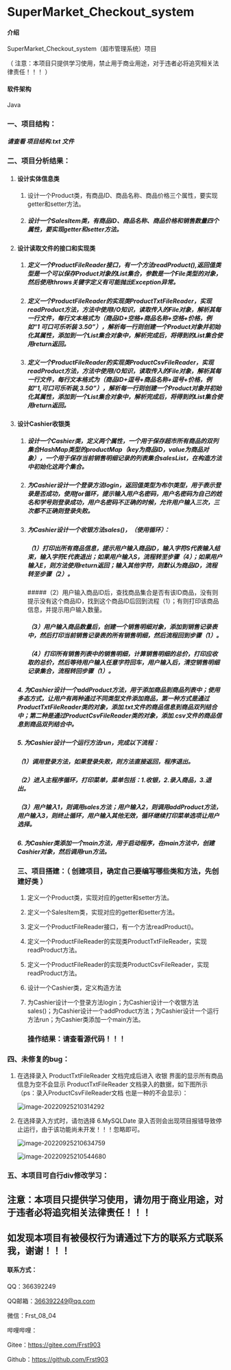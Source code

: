 # SuperMarket_Checkout_system

#### 介绍
SuperMarket_Checkout_system（超市管理系统）项目

（ 注意：本项目只提供学习使用，禁止用于商业用途，对于违者必将追究相关法律责任！！！ ）

#### 软件架构

Java

### 一、项目结构：

##### 请查看 项目结构.txt 文件
        

### 二、项目分析结果：

 1. #### 设计实体信息类

     1. 设计一个Product类，有商品ID、商品名称、商品价格三个属性，要实现getter和setter方法。

     2. ##### 设计一个SalesItem类，有商品ID、商品名称、商品价格和销售数量四个属性，要实现getter和setter方法。

 2. #### 设计读取文件的接口和实现类

     1. ##### 定义一个ProductFileReader接口，有一个方法readProduct(),返回值类型是一个可以保存Product对象的List集合，参数是一个File类型的对象，然后使用throws关键字定义有可能抛出Exception异常。

     2. ##### 定义一个ProductFileReader的实现类ProductTxtFileReader，实现readProduct方法，方法中使用I/O知识，读取传入的File对象，解析其每一行文件，每行文本格式为（商品ID+空格+商品名称+空格+价格，例如“1 可口可乐听装 3.50”），解析每一行则创建一个Product对象并初始化其属性，添加到一个List集合对象中，解析完成后，将得到的List集合使用return返回。 

     3. ##### 定义一个ProductFileReader的实现类ProductCsvFileReader，实现readProduct方法，方法中使用I/O知识，读取传入的File对象，解析其每一行文件，每行文本格式为（商品ID+逗号+商品名称+逗号+价格，例如“1,可口可乐听装,3.50”），解析每一行则创建一个Product对象并初始化其属性，添加到一个List集合对象中，解析完成后，将得到的List集合使用return返回。

 3. #### 设计Cashier收银类

     1. ##### 设计一个Cashier类，定义两个属性，一个用于保存超市所有商品的双列集合HashMap类型的productMap（key为商品ID，value为商品对象），一个用于保存当前销售明细记录的列表集合salesList，在构造方法中初始化这两个集合。

     2. ##### 为Cashier设计一个登录方法login，返回值类型为布尔类型，用于表示登录是否成功，使用for循环，提示输入用户名密码，用户名密码为自己的姓名和学号则登录成功，用户名密码不正确的时候，允许用户输入三次，三次都不正确则登录失败。

     3. ##### 为Cashier设计一个收银方法sales()，（使用循环）：

        ##### （1）打印出所有商品信息，提示用户输入商品ID，输入字符S代表输入结束，输入字符E代表退出；如果用户输入S，流程转至步骤（4）；如果用户输入E，则方法使用return返回；输入其他字符，则默认为商品ID，流程转至步骤（2）。 

        #####（2）用户输入商品ID后，查找商品集合是否有该ID商品，没有则提示没有这个商品ID，找到这个商品ID后回到流程（1）；有则打印该商品信息，并提示用户输入数量。

        ##### （3）用户输入商品数量后，创建一个销售明细对象，添加到销售记录表中，然后打印当前销售记录表的所有销售明细，然后流程回到步骤（1）。

        ##### （4）打印所有销售列表中的销售明细，计算销售明细的总价，打印应收取的总价，然后等待用户输入任意字符回车，用户输入后，清空销售明细记录集合，流程转回步骤（1）。

    ##### 4. 为Cashier设计一个addProduct方法，用于添加商品到商品列表中；使用多态方式，让用户有两种通过不同类型文件添加商品，第一种方式是通过ProductTxtFileReader类的对象，添加.txt文件的商品信息到商品双列结合中；第二种是通过ProductCsvFileReader类的对象，添加.csv文件的商品信息到商品双列结合中。

     ##### 5. 为Cashier设计一个运行方法run，完成以下流程：

    ##### （1）调用登录方法，如果登录失败，则方法直接返回，程序退出。

    ##### （2）进入主程序循环，打印菜单，菜单包括：1.收银，2.录入商品，3.退出。
    
    ##### （3）用户输入1，则调用sales方法；用户输入2，则调用addProduct方法，用户输入3，则终止循环，用户输入其他无效，循环继续打印菜单选项让用户选择。
    
     ##### 6. 为Cashier类添加一个main方法，用于启动程序，在main方法中，创建Cashier对象，然后调用run方法。

       

    ### 三、项目搭建：（ 创建项目，确定自己要编写哪些类和方法，先创建好类 ）
    
    1. 定义一个Product类，实现对应的getter和setter方法。
    
    2. 定义一个SalesItem类，实现对应的getter和setter方法。
    
    3. 定义一个ProductFileReader接口，有一个方法readProduct()。
    
    4. 定义一个ProductFileReader的实现类ProductTxtFileReader，实现readProduct方法。
    
    5. 定义一个ProductFileReader的实现类ProductCsvFileReader，实现readProduct方法。
    
    6. 设计一个Cashier类，定义构造方法
    
    7. 为Cashier设计一个登录方法login；为Cashier设计一个收银方法sales()；为Cashier设计一个addProduct方法；为Cashier设计一个运行方法run；为Cashier类添加一个main方法。
    
       ### 操作结果：请查看源代码！！！

### 四、未修复的bug：

1. 在选择录入 ProductTxtFileReader 文档完成后进入 收银 界面的显示所有商品信息为空不会显示 ProductTxtFileReader 文档录入的数据，如下图所示（ps：录入ProductCsvFileReader文档 也是一种的不会显示）：

   ![image-20220925210314292](C:\Users\35098\AppData\Roaming\Typora\typora-user-images\image-20220925210314292.png)

2. 在选择录入方式时，请勿选择 6.MySQLDate 录入否则会出现项目报错导致停止运行，由于该功能尚未开发！！！忽略即可。

   ![image-20220925210634759](C:\Users\35098\AppData\Roaming\Typora\typora-user-images\image-20220925210634759.png)

   ![image-20220925210544680](C:\Users\35098\AppData\Roaming\Typora\typora-user-images\image-20220925210544680.png)

### 五、本项目可自行div修改学习：

## 注意：本项目只提供学习使用，请勿用于商业用途，对于违者必将追究相关法律责任！！！

## 如发现本项目有被侵权行为请通过下方的联系方式联系我，谢谢！！！

#### 联系方式：

QQ：366392249

QQ邮箱：366392249@qq.com

微信：Frst_08_04

哔哩哔哩：

Gitee：https://gitee.com/Frst903

Github：https://github.com/Frst903
